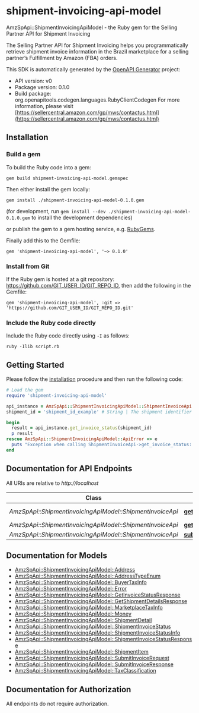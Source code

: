 # shipment-invoicing-api-model

AmzSpApi::ShipmentInvoicingApiModel - the Ruby gem for the Selling Partner API for Shipment Invoicing

The Selling Partner API for Shipment Invoicing helps you programmatically retrieve shipment invoice information in the Brazil marketplace for a selling partner’s Fulfillment by Amazon (FBA) orders.

This SDK is automatically generated by the [OpenAPI Generator](https://openapi-generator.tech) project:

- API version: v0
- Package version: 0.1.0
- Build package: org.openapitools.codegen.languages.RubyClientCodegen
For more information, please visit [https://sellercentral.amazon.com/gp/mws/contactus.html](https://sellercentral.amazon.com/gp/mws/contactus.html)

## Installation

### Build a gem

To build the Ruby code into a gem:

```shell
gem build shipment-invoicing-api-model.gemspec
```

Then either install the gem locally:

```shell
gem install ./shipment-invoicing-api-model-0.1.0.gem
```

(for development, run `gem install --dev ./shipment-invoicing-api-model-0.1.0.gem` to install the development dependencies)

or publish the gem to a gem hosting service, e.g. [RubyGems](https://rubygems.org/).

Finally add this to the Gemfile:

    gem 'shipment-invoicing-api-model', '~> 0.1.0'

### Install from Git

If the Ruby gem is hosted at a git repository: https://github.com/GIT_USER_ID/GIT_REPO_ID, then add the following in the Gemfile:

    gem 'shipment-invoicing-api-model', :git => 'https://github.com/GIT_USER_ID/GIT_REPO_ID.git'

### Include the Ruby code directly

Include the Ruby code directly using `-I` as follows:

```shell
ruby -Ilib script.rb
```

## Getting Started

Please follow the [installation](#installation) procedure and then run the following code:

```ruby
# Load the gem
require 'shipment-invoicing-api-model'

api_instance = AmzSpApi::ShipmentInvoicingApiModel::ShipmentInvoiceApi.new
shipment_id = 'shipment_id_example' # String | The shipment identifier for the shipment.

begin
  result = api_instance.get_invoice_status(shipment_id)
  p result
rescue AmzSpApi::ShipmentInvoicingApiModel::ApiError => e
  puts "Exception when calling ShipmentInvoiceApi->get_invoice_status: #{e}"
end

```

## Documentation for API Endpoints

All URIs are relative to *http://localhost*

Class | Method | HTTP request | Description
------------ | ------------- | ------------- | -------------
*AmzSpApi::ShipmentInvoicingApiModel::ShipmentInvoiceApi* | [**get_invoice_status**](docs/ShipmentInvoiceApi.md#get_invoice_status) | **GET** /fba/outbound/brazil/v0/shipments/{shipmentId}/invoice/status | 
*AmzSpApi::ShipmentInvoicingApiModel::ShipmentInvoiceApi* | [**get_shipment_details**](docs/ShipmentInvoiceApi.md#get_shipment_details) | **GET** /fba/outbound/brazil/v0/shipments/{shipmentId} | 
*AmzSpApi::ShipmentInvoicingApiModel::ShipmentInvoiceApi* | [**submit_invoice**](docs/ShipmentInvoiceApi.md#submit_invoice) | **POST** /fba/outbound/brazil/v0/shipments/{shipmentId}/invoice | 


## Documentation for Models

 - [AmzSpApi::ShipmentInvoicingApiModel::Address](docs/Address.md)
 - [AmzSpApi::ShipmentInvoicingApiModel::AddressTypeEnum](docs/AddressTypeEnum.md)
 - [AmzSpApi::ShipmentInvoicingApiModel::BuyerTaxInfo](docs/BuyerTaxInfo.md)
 - [AmzSpApi::ShipmentInvoicingApiModel::Error](docs/Error.md)
 - [AmzSpApi::ShipmentInvoicingApiModel::GetInvoiceStatusResponse](docs/GetInvoiceStatusResponse.md)
 - [AmzSpApi::ShipmentInvoicingApiModel::GetShipmentDetailsResponse](docs/GetShipmentDetailsResponse.md)
 - [AmzSpApi::ShipmentInvoicingApiModel::MarketplaceTaxInfo](docs/MarketplaceTaxInfo.md)
 - [AmzSpApi::ShipmentInvoicingApiModel::Money](docs/Money.md)
 - [AmzSpApi::ShipmentInvoicingApiModel::ShipmentDetail](docs/ShipmentDetail.md)
 - [AmzSpApi::ShipmentInvoicingApiModel::ShipmentInvoiceStatus](docs/ShipmentInvoiceStatus.md)
 - [AmzSpApi::ShipmentInvoicingApiModel::ShipmentInvoiceStatusInfo](docs/ShipmentInvoiceStatusInfo.md)
 - [AmzSpApi::ShipmentInvoicingApiModel::ShipmentInvoiceStatusResponse](docs/ShipmentInvoiceStatusResponse.md)
 - [AmzSpApi::ShipmentInvoicingApiModel::ShipmentItem](docs/ShipmentItem.md)
 - [AmzSpApi::ShipmentInvoicingApiModel::SubmitInvoiceRequest](docs/SubmitInvoiceRequest.md)
 - [AmzSpApi::ShipmentInvoicingApiModel::SubmitInvoiceResponse](docs/SubmitInvoiceResponse.md)
 - [AmzSpApi::ShipmentInvoicingApiModel::TaxClassification](docs/TaxClassification.md)


## Documentation for Authorization

 All endpoints do not require authorization.

